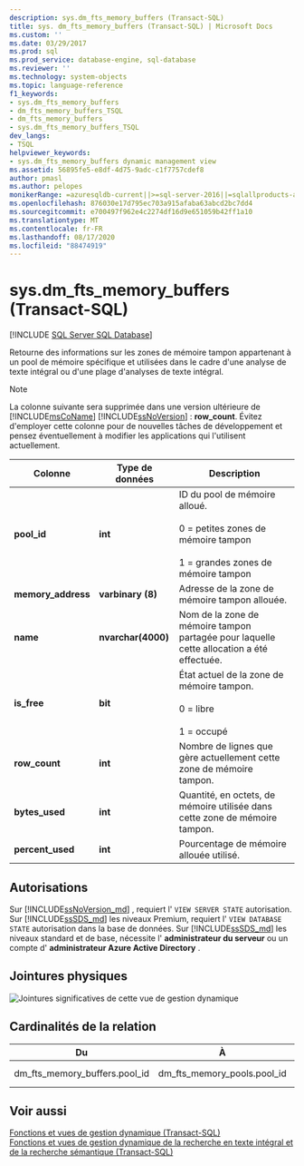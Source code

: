 ```yaml
---
description: sys.dm_fts_memory_buffers (Transact-SQL)
title: sys. dm_fts_memory_buffers (Transact-SQL) | Microsoft Docs
ms.custom: ''
ms.date: 03/29/2017
ms.prod: sql
ms.prod_service: database-engine, sql-database
ms.reviewer: ''
ms.technology: system-objects
ms.topic: language-reference
f1_keywords:
- sys.dm_fts_memory_buffers
- dm_fts_memory_buffers_TSQL
- dm_fts_memory_buffers
- sys.dm_fts_memory_buffers_TSQL
dev_langs:
- TSQL
helpviewer_keywords:
- sys.dm_fts_memory_buffers dynamic management view
ms.assetid: 56895fe5-e8df-4d75-9adc-c1f7757cdef8
author: pmasl
ms.author: pelopes
monikerRange: =azuresqldb-current||>=sql-server-2016||=sqlallproducts-allversions||>=sql-server-linux-2017||=azuresqldb-mi-current
ms.openlocfilehash: 876030e17d795ec703a915afaba63abcd2bc7dd4
ms.sourcegitcommit: e700497f962e4c2274df16d9e651059b42ff1a10
ms.translationtype: MT
ms.contentlocale: fr-FR
ms.lasthandoff: 08/17/2020
ms.locfileid: "88474919"
---
```

# <a name="sysdm_fts_memory_buffers-transact-sql"></a>sys.dm_fts_memory_buffers (Transact-SQL)
[!INCLUDE [SQL Server SQL Database](../../includes/applies-to-version/sql-asdb.md)]

  Retourne des informations sur les zones de mémoire tampon appartenant à un pool de mémoire spécifique et utilisées dans le cadre d'une analyse de texte intégral ou d'une plage d'analyses de texte intégral.  
  
> [!NOTE]
> La colonne suivante sera supprimée dans une version ultérieure de [!INCLUDE[msCoName](../../includes/msconame-md.md)] [!INCLUDE[ssNoVersion](../../includes/ssnoversion-md.md)] : **row_count**. Évitez d'employer cette colonne pour de nouvelles tâches de développement et pensez éventuellement à modifier les applications qui l'utilisent actuellement.  

  
|Colonne|Type de données|Description|  
|------------|---------------|-----------------|  
|**pool_id**|**int**|ID du pool de mémoire alloué.<br /><br /> 0 = petites zones de mémoire tampon<br /><br /> 1 = grandes zones de mémoire tampon|  
|**memory_address**|**varbinary (8)**|Adresse de la zone de mémoire tampon allouée.|  
|**name**|**nvarchar(4000)**|Nom de la zone de mémoire tampon partagée pour laquelle cette allocation a été effectuée.|  
|**is_free**|**bit**|État actuel de la zone de mémoire tampon.<br /><br /> 0 = libre<br /><br /> 1 = occupé|  
|**row_count**|**int**|Nombre de lignes que gère actuellement cette zone de mémoire tampon.|  
|**bytes_used**|**int**|Quantité, en octets, de mémoire utilisée dans cette zone de mémoire tampon.|  
|**percent_used**|**int**|Pourcentage de mémoire allouée utilisé.|  
  
## <a name="permissions"></a>Autorisations  

Sur [!INCLUDE[ssNoVersion_md](../../includes/ssnoversion-md.md)] , requiert l' `VIEW SERVER STATE` autorisation.   
Sur [!INCLUDE[ssSDS_md](../../includes/sssds-md.md)] les niveaux Premium, requiert l' `VIEW DATABASE STATE` autorisation dans la base de données. Sur [!INCLUDE[ssSDS_md](../../includes/sssds-md.md)] les niveaux standard et de base, nécessite l'  **administrateur du serveur** ou un compte d' **administrateur Azure Active Directory** .   
  
## <a name="physical-joins"></a>Jointures physiques  
 ![Jointures significatives de cette vue de gestion dynamique](../../relational-databases/system-dynamic-management-views/media/join-dm-fts-memory-buffers-1.gif "Jointures significatives de cette vue de gestion dynamique")  
  
## <a name="relationship-cardinalities"></a>Cardinalités de la relation  
  
|Du|À|Relation|  
|----------|--------|------------------|  
|dm_fts_memory_buffers.pool_id|dm_fts_memory_pools.pool_id|Plusieurs-à-un|  
  
## <a name="see-also"></a>Voir aussi  
 [Fonctions et vues de gestion dynamique &#40;Transact-SQL&#41;](~/relational-databases/system-dynamic-management-views/system-dynamic-management-views.md)   
 [Fonctions et vues de gestion dynamique de la recherche en texte intégral et de la recherche sémantique &#40;Transact-SQL&#41;](../../relational-databases/system-dynamic-management-views/full-text-and-semantic-search-dynamic-management-views-functions.md)  
  
  

